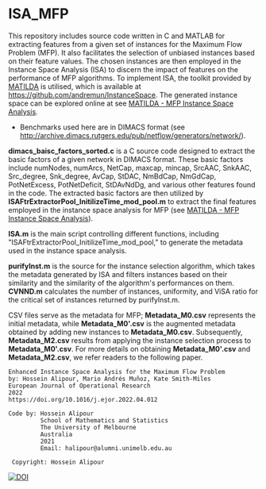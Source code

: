 # ISA_MFP

This repository includes source code written in C and MATLAB for extracting features from a given set of instances for the Maximum Flow Problem (MFP). It also facilitates the selection of unbiased instances based on their feature values. The chosen instances are then employed in the Instance Space Analysis (ISA) to discern the impact of features on the performance of MFP algorithms. To implement ISA, the toolkit provided by [MATILDA](https://matilda.unimelb.edu.au/matilda/) is utilised, which is available at https://github.com/andremun/InstanceSpace. The generated instance space can be explored online at see [MATILDA - MFP Instance Space Analysis](https://matilda.unimelb.edu.au/matilda/problems/opt/mfp#mfp).

* Benchmarks used here are in DIMACS format (see http://archive.dimacs.rutgers.edu/pub/netflow/generators/network/).

**dimacs_baisc_factors_sorted.c** is a C source code designed to extract the basic factors of a given network in DIMACS format. These basic factors include numNodes, numArcs, NetCap, maxcap, mincap, SrcAAC, SnkAAC, Src_degree, Snk_degree, AvCap, StDAC, NmBdCap, NmGdCap, PotNetExcess, PotNetDeficit, StDAvNdDg, and various other features found in the code. The extracted basic factors are then utilized by **ISAFtrExtractorPool_InitilizeTime_mod_pool.m** to extract the final features employed in the instance space analysis for MFP (see [MATILDA - MFP Instance Space Analysis](https://matilda.unimelb.edu.au/matilda/problems/opt/mfp#mfp)).

**ISA.m** is the main script controlling different functions, including "ISAFtrExtractorPool_InitilizeTime_mod_pool," to generate the metadata used in the instance space analysis.

**purifyInst.m** is the source for the instance selection algorithm, which takes the metadata generated by ISA and filters instances based on their similarity and the similarity of the algorithm's performances on them. **CVNND.m** calculates the number of instances, uniformity, and ViSA ratio for the critical set of instances returned by purifyInst.m.


CSV files serve as the metadata for MFP; **Metadata_M0.csv** represents the initial metadata, while **Metadata_M0'.csv** is the augmented metadata obtained by adding new instances to **Metadata_M0.csv**. Subsequently, **Metadata_M2.csv** results from applying the instance selection process to **Metadata_M0'.csv**. For more details on obtaining **Metadata_M0'.csv** and **Metadata_M2.csv**, we refer readers to the following paper.

```
Enhanced Instance Space Analysis for the Maximum Flow Problem
by: Hossein Alipour, Mario Andrés Muñoz, Kate Smith-Miles
European Journal of Operational Research
2022
https://doi.org/10.1016/j.ejor.2022.04.012
```

```
Code by: Hossein Alipour
         School of Mathematics and Statistics
         The University of Melbourne
         Australia
         2021
         Email: halipour@alumni.unimelb.edu.au
 
 Copyright: Hossein Alipour
 ```

[![DOI](https://zenodo.org/badge/DOI/10.5281/zenodo.4922868.svg)](https://doi.org/10.5281/zenodo.4922868)
